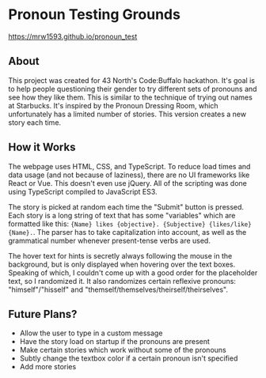 # Pronoun Testing Grounds
https://mrw1593.github.io/pronoun_test

## About

This project was created for 43 North's Code:Buffalo hackathon. It's goal is to help people questioning their gender to try different sets of pronouns and see how they like them. This is similar to the technique of trying out names at Starbucks. It's inspired by the Pronoun Dressing Room, which unfortunately has a limited number of stories. This version creates a new story each time.

## How it Works

The webpage uses HTML, CSS, and TypeScript. To reduce load times and data usage (and not because of laziness), there are no UI frameworks like React or Vue. This doesn't even use jQuery. All of the scripting was done using TypeScript compiled to JavaScript ES3.

The story is picked at random each time the "Submit" button is pressed. Each story is a long string of text that has some "variables" which are formatted like this: `{Name} likes {objective}. {Subjective} {likes/like} {Name}.`. The parser has to take capitalization into account, as well as the grammatical number whenever present-tense verbs are used.

The hover text for hints is secretly always following the mouse in the background, but is only displayed when hovering over the text boxes. Speaking of which, I couldn't come up with a good order for the placeholder text, so I randomized it. It also randomizes certain reflexive pronouns: "himself"/"hisself" and "themself/themselves/theirself/theirselves".

## Future Plans?

* Allow the user to type in a custom message
* Have the story load on startup if the pronouns are present
* Make certain stories which work without some of the pronouns
* Subtly change the textbox color if a certain pronoun isn't specified
* Add more stories

